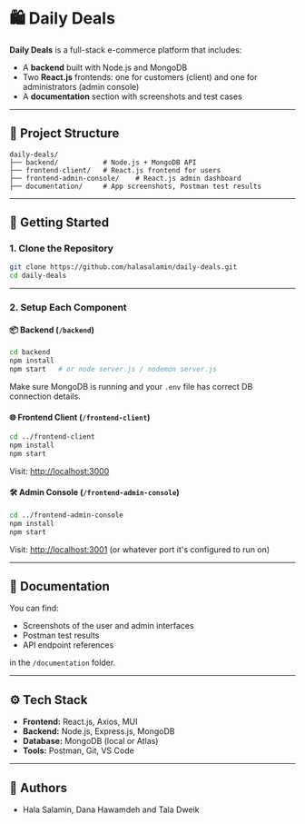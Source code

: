 # 🛍️ Daily Deals

**Daily Deals** is a full-stack e-commerce platform that includes:
- A **backend** built with Node.js and MongoDB
- Two **React.js** frontends: one for customers (client) and one for administrators (admin console)
- A **documentation** section with screenshots and test cases

---

## 📁 Project Structure

```
daily-deals/
├── backend/           # Node.js + MongoDB API
├── frontend-client/   # React.js frontend for users
├── frontend-admin-console/    # React.js admin dashboard
├── documentation/     # App screenshots, Postman test results
```

---

## 🚀 Getting Started

### 1. Clone the Repository

```bash
git clone https://github.com/halasalamin/daily-deals.git
cd daily-deals
```

---

### 2. Setup Each Component

#### 📦 Backend (`/backend`)

```bash
cd backend
npm install
npm start   # or node server.js / nodemon server.js
```

Make sure MongoDB is running and your `.env` file has correct DB connection details.

#### 🌐 Frontend Client (`/frontend-client`)

```bash
cd ../frontend-client
npm install
npm start
```

Visit: [http://localhost:3000](http://localhost:3000)

#### 🛠️ Admin Console (`/frontend-admin-console`)

```bash
cd ../frontend-admin-console
npm install
npm start
```

Visit: [http://localhost:3001](http://localhost:3001) (or whatever port it's configured to run on)

---

## 📄 Documentation

You can find:
- Screenshots of the user and admin interfaces
- Postman test results
- API endpoint references

in the `/documentation` folder.

---

## ⚙️ Tech Stack

- **Frontend:** React.js, Axios, MUI
- **Backend:** Node.js, Express.js, MongoDB
- **Database:** MongoDB (local or Atlas)
- **Tools:** Postman, Git, VS Code

---

## 🙌 Authors

- Hala Salamin, Dana Hawamdeh and Tala Dweik
